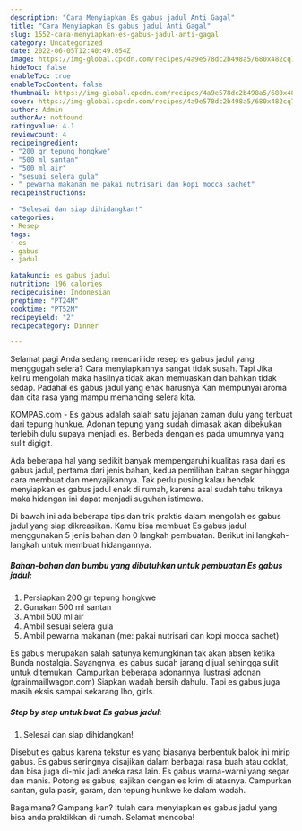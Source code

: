 ```yaml
---
description: "Cara Menyiapkan Es gabus jadul Anti Gagal"
title: "Cara Menyiapkan Es gabus jadul Anti Gagal"
slug: 1552-cara-menyiapkan-es-gabus-jadul-anti-gagal
category: Uncategorized
date: 2022-06-05T12:40:49.054Z
image: https://img-global.cpcdn.com/recipes/4a9e578dc2b498a5/680x482cq70/es-gabus-jadul-foto-resep-utama.jpg
hideToc: false
enableToc: true
enableTocContent: false
thumbnail: https://img-global.cpcdn.com/recipes/4a9e578dc2b498a5/680x482cq70/es-gabus-jadul-foto-resep-utama.jpg
cover: https://img-global.cpcdn.com/recipes/4a9e578dc2b498a5/680x482cq70/es-gabus-jadul-foto-resep-utama.jpg
author: Admin
authorAv: notfound
ratingvalue: 4.1
reviewcount: 4
recipeingredient:
- "200 gr tepung hongkwe"
- "500 ml santan"
- "500 ml air"
- "sesuai selera gula"
- " pewarna makanan me pakai nutrisari dan kopi mocca sachet"
recipeinstructions:

- "Selesai dan siap dihidangkan!"
categories:
- Resep
tags:
- es
- gabus
- jadul

katakunci: es gabus jadul 
nutrition: 196 calories
recipecuisine: Indonesian
preptime: "PT24M"
cooktime: "PT52M"
recipeyield: "2"
recipecategory: Dinner

---
```



Selamat pagi Anda sedang mencari ide resep es gabus jadul yang menggugah selera? Cara menyiapkannya sangat tidak susah. Tapi Jika keliru mengolah maka hasilnya tidak akan memuaskan dan bahkan tidak sedap. Padahal es gabus jadul yang enak harusnya Kan mempunyai aroma dan cita rasa yang mampu memancing selera kita.


KOMPAS.com - Es gabus adalah salah satu jajanan zaman dulu yang terbuat dari tepung hunkue. Adonan tepung yang sudah dimasak akan dibekukan terlebih dulu supaya menjadi es. Berbeda dengan es pada umumnya yang sulit digigit.

Ada beberapa hal yang sedikit banyak mempengaruhi kualitas rasa dari es gabus jadul, pertama dari jenis bahan, kedua pemilihan bahan segar hingga cara membuat dan menyajikannya. Tak perlu pusing kalau hendak menyiapkan es gabus jadul enak di rumah, karena asal sudah tahu triknya maka hidangan ini dapat menjadi suguhan istimewa.


Di bawah ini ada beberapa tips dan trik praktis dalam mengolah es gabus jadul yang siap dikreasikan. Kamu bisa membuat Es gabus jadul menggunakan 5 jenis bahan dan 0 langkah pembuatan. Berikut ini langkah-langkah untuk membuat hidangannya.

<!--inarticleads1-->

##### Bahan-bahan dan bumbu yang dibutuhkan untuk pembuatan Es gabus jadul:

1. Persiapkan 200 gr tepung hongkwe
1. Gunakan 500 ml santan
1. Ambil 500 ml air
1. Ambil sesuai selera gula
1. Ambil  pewarna makanan (me: pakai nutrisari dan kopi mocca sachet)


Es gabus merupakan salah satunya kemungkinan tak akan absen ketika Bunda nostalgia. Sayangnya, es gabus sudah jarang dijual sehingga sulit untuk ditemukan. Campurkan beberapa adonannya Ilustrasi adonan (grainmaillwagon.com) Siapkan wadah bersih dahulu. Tapi es gabus juga masih eksis sampai sekarang lho, girls. 

<!--inarticleads2-->

##### Step by step untuk buat Es gabus jadul:


1. Selesai dan siap dihidangkan!

Disebut es gabus karena tekstur es yang biasanya berbentuk balok ini mirip gabus. Es gabus seringnya disajikan dalam berbagai rasa buah atau coklat, dan bisa juga di-mix jadi aneka rasa lain. Es gabus warna-warni yang segar dan manis. Potong es gabus, sajikan dengan es krim di atasnya. Campurkan santan, gula pasir, garam, dan tepung hunkwe ke dalam wadah. 

Bagaimana? Gampang kan? Itulah cara menyiapkan es gabus jadul yang bisa anda praktikkan di rumah. Selamat mencoba!
